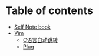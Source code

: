 # Table of contents

* [Self Note book](README.md)
* [Vim](vim/README.md)
  * [C语言自动跳转](vim/c-yu-yan-zi-dong-tiao-zhuan.md)
  * [Plug](vim/plug.md)
